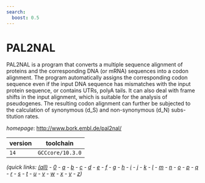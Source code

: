 ```yaml
---
search:
  boost: 0.5
---
```

# PAL2NAL

PAL2NAL is a program that converts a multiple sequence alignment of proteins and  the corresponding DNA (or mRNA) sequences into a codon alignment. The program automatically  assigns the corresponding codon sequence even if the input DNA sequence has mismatches with the  input protein sequence, or contains UTRs, polyA tails. It can also deal with frame shifts in the  input alignment, which is suitable for the analysis of pseudogenes. The resulting codon alignment  can further be subjected to the calculation of synonymous (d_S) and non-synonymous (d_N) subs-  titution rates.

*homepage*: <http://www.bork.embl.de/pal2nal/>

version | toolchain
--------|----------
``14`` | ``GCCcore/10.3.0``


*(quick links: [(all)](../index.md) - [0](../0/index.md) - [a](../a/index.md) - [b](../b/index.md) - [c](../c/index.md) - [d](../d/index.md) - [e](../e/index.md) - [f](../f/index.md) - [g](../g/index.md) - [h](../h/index.md) - [i](../i/index.md) - [j](../j/index.md) - [k](../k/index.md) - [l](../l/index.md) - [m](../m/index.md) - [n](../n/index.md) - [o](../o/index.md) - [p](../p/index.md) - [q](../q/index.md) - [r](../r/index.md) - [s](../s/index.md) - [t](../t/index.md) - [u](../u/index.md) - [v](../v/index.md) - [w](../w/index.md) - [x](../x/index.md) - [y](../y/index.md) - [z](../z/index.md))*

